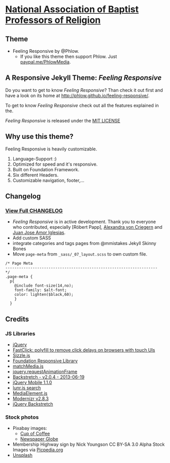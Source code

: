 # [National Association of Baptist Professors of Religion](nabpr.org)
## Theme
- Feeling Responsive by @Phlow.
  - If you like this theme then support Phlow. Just [paypal.me/PhlowMedia](https://www.paypal.me/PhlowMedia).

## A Responsive Jekyll Theme: *Feeling Responsive*

Do you want to get to know *Feeling Responsive*? Than check it out first and have a look on its home at  <http://phlow.github.io/feeling-responsive/>.

To get to know *Feeling Responsive* check out all the features explained in the.

 *Feeling Responsive* is released under the [MIT LICENSE](LICENSE)


## Why use this theme?

Feeling Responsive is heavily customizable.

1. Language-Support :)
2. Optimized for speed and it's responsive.
3. Built on Foundation Framework.
4. Six different Headers.
5. Customizable navigation, footer,...


## Changelog
### [View Full CHANGELOG](changelog.md)
- *Feeling Responsive* is in active development. Thank you to everyone who contributed, especially [Róbert Papp], [Alexandra von Criegern](https://github.com/plutonik-a) and [Juan Jose Amor Iglesias](https://github.com/jjamor).
- Add custom SASS
- integrate categories and tags pages from @mmistakes Jekyll Skinny Bones
- Move `page-meta` from `_sass/_07_layout.scss` to own custom file.
````
/* Page Meta
-------------------------------------------------------------------
*/
.page-meta {
  p{
    @include font-size(14,no);
    font-family: $alt-font;
    color: lighten($black,60);
    }
  }
````
## Credits
### JS Libraries
  - [jQuery](jquery.com)
  - [FastClick: polyfill to remove click delays on browsers with touch UIs](https://github.com/ftlabs/fastclick)
  - [Sizzle.js](http://sizzlejs.com/)
  - [Foundation Responsive Library](http://foundation.zurb.com)
  - [matchMedia.js](https://github.com/paulirish/matchMedia.js)
  - [jquery.requestAnimationFrame](https://github.com/gnarf37/jquery-requestAnimationFrame)
  - [Backstretch - v2.0.4 - 2013-06-19](http://srobbin.com/jquery-plugins/backstretch/)
  - [jQuery Mobile 1.1.0](http://jquerymobile.com/)
  - [lunr.js search](http://lunrjs.com)
  - [MediaElement.js](https://www.mediaelementjs.com/)
  - [Modernizr v2.8.3](https://modernizr.com)
  - [jQuery Backstretch](http://www.jquery-backstretch.com/)
### Stock photos
  - Pixabay images:
    - [Cup of Coffee](https://pixabay.com/photos/cup-of-coffee-laptop-office-macbook-1280537/)
    - [Newspaper Globe](https://pixabay.com/illustrations/news-newspaper-globe-read-paper-1074604/)
  - Membership Highway sign by Nick Youngson CC BY-SA 3.0 Alpha Stock Images via [Picpedia.org](http://www.picpedia.org/highway-signs/m/membership.html)
  - [Unsplash](https://unsplash.com)
